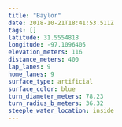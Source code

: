 ```yaml
---
title: "Baylor"
date: 2018-10-21T18:41:53.511Z
tags: []
latitude: 31.5554818
longitude: -97.1096405
elevation_meters: 116
distance_meters: 400
lap_lanes: 9
home_lanes: 9
surface_type: artificial
surface_color: blue
turn_diameter_meters: 78.23
turn_radius_b_meters: 36.32
steeple_water_location: inside
---
```


